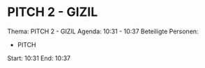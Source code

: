 # PITCH 2 - GIZIL
Thema: PITCH 2 - GIZIL
Agenda: 10:31 - 10:37
Beteiligte Personen:
- PITCH

Start: 10:31
End: 10:37
